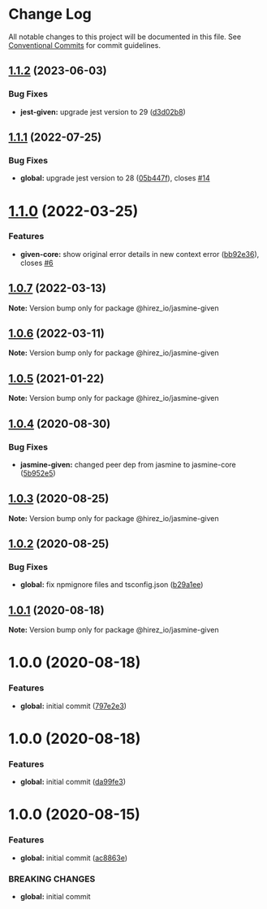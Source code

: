 # Change Log

All notable changes to this project will be documented in this file.
See [Conventional Commits](https://conventionalcommits.org) for commit guidelines.

## [1.1.2](https://github.com/hirezio/given/compare/@hirez_io/jasmine-given@1.1.1...@hirez_io/jasmine-given@1.1.2) (2023-06-03)


### Bug Fixes

* **jest-given:** upgrade jest version to 29 ([d3d02b8](https://github.com/hirezio/given/commit/d3d02b8fbdd522bce2e41490dccfd27ebabe21df))





## [1.1.1](https://github.com/hirezio/given/compare/@hirez_io/jasmine-given@1.1.0...@hirez_io/jasmine-given@1.1.1) (2022-07-25)


### Bug Fixes

* **global:** upgrade jest version to 28 ([05b447f](https://github.com/hirezio/given/commit/05b447fcaf3cddfc346253f31e2630100488095c)), closes [#14](https://github.com/hirezio/given/issues/14)





# [1.1.0](https://github.com/hirezio/given/compare/@hirez_io/jasmine-given@1.0.7...@hirez_io/jasmine-given@1.1.0) (2022-03-25)


### Features

* **given-core:** show original error details in new context error ([bb92e36](https://github.com/hirezio/given/commit/bb92e365027f4f6f70583abc3b598795d6e491ba)), closes [#6](https://github.com/hirezio/given/issues/6)





## [1.0.7](https://github.com/hirezio/given/compare/@hirez_io/jasmine-given@1.0.6...@hirez_io/jasmine-given@1.0.7) (2022-03-13)

**Note:** Version bump only for package @hirez_io/jasmine-given





## [1.0.6](https://github.com/hirezio/given/compare/@hirez_io/jasmine-given@1.0.5...@hirez_io/jasmine-given@1.0.6) (2022-03-11)

**Note:** Version bump only for package @hirez_io/jasmine-given





## [1.0.5](https://github.com/hirezio/given/compare/@hirez_io/jasmine-given@1.0.4...@hirez_io/jasmine-given@1.0.5) (2021-01-22)

**Note:** Version bump only for package @hirez_io/jasmine-given





## [1.0.4](https://github.com/hirezio/given/compare/@hirez_io/jasmine-given@1.0.3...@hirez_io/jasmine-given@1.0.4) (2020-08-30)


### Bug Fixes

* **jasmine-given:** changed peer dep from jasmine to jasmine-core ([5b952e5](https://github.com/hirezio/given/commit/5b952e5cd8c3b86a7708bceb5cf2e90e020d3896))





## [1.0.3](https://github.com/hirezio/given/compare/@hirez_io/jasmine-given@1.0.2...@hirez_io/jasmine-given@1.0.3) (2020-08-25)

**Note:** Version bump only for package @hirez_io/jasmine-given





## [1.0.2](https://github.com/hirezio/given/compare/@hirez_io/jasmine-given@1.0.1...@hirez_io/jasmine-given@1.0.2) (2020-08-25)


### Bug Fixes

* **global:** fix npmignore files and tsconfig.json ([b29a1ee](https://github.com/hirezio/given/commit/b29a1eeaa5739f93f4d5120477f7bcd23a60a121))





## [1.0.1](https://github.com/hirezio/given/compare/@hirez_io/jasmine-given@1.0.0...@hirez_io/jasmine-given@1.0.1) (2020-08-18)

**Note:** Version bump only for package @hirez_io/jasmine-given





# 1.0.0 (2020-08-18)

### Features

- **global:** initial commit ([797e2e3](https://github.com/hirezio/given/commit/797e2e373e23bfeeeaa669921aa7c047f6ee8d9c))

# 1.0.0 (2020-08-18)

### Features

- **global:** initial commit ([da99fe3](https://github.com/hirezio/given/commit/da99fe30c4021cd6534692d33555b2165970351e))

# 1.0.0 (2020-08-15)

### Features

- **global:** initial commit ([ac8863e](https://github.com/hirezio/given/commit/ac8863e91f8fc10f7437a9afa5a05c5dfd19fd74))

### BREAKING CHANGES

- **global:** initial commit
